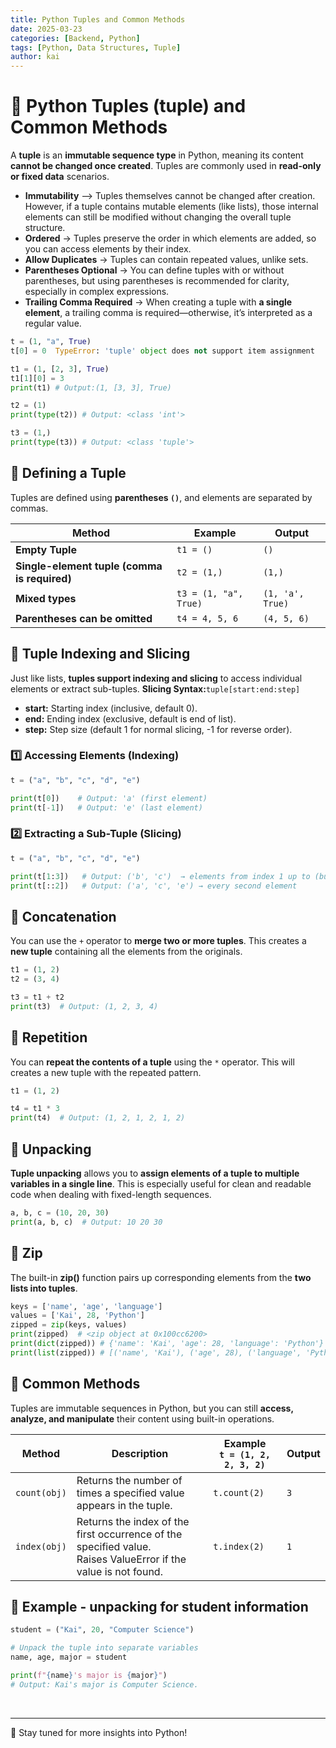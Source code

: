 ```yaml
---
title: Python Tuples and Common Methods
date: 2025-03-23
categories: [Backend, Python]
tags: [Python, Data Structures, Tuple]
author: kai
---
```


# 🚀 Python Tuples (tuple) and Common Methods
A **tuple** is an **immutable sequence type** in Python, meaning its content **cannot be changed once created**. Tuples are commonly used in **read-only or fixed data** scenarios.
- **Immutability** —> Tuples themselves cannot be changed after creation. However, if a tuple contains mutable elements (like lists), those internal elements can still be modified without changing the overall tuple structure.
- **Ordered** -> Tuples preserve the order in which elements are added, so you can access elements by their index.
- **Allow Duplicates** -> Tuples can contain repeated values, unlike sets.
- **Parentheses Optional** ->  You can define tuples with or without parentheses, but using parentheses is recommended for clarity, especially in complex expressions.
- **Trailing Comma Required** -> When creating a tuple with **a single element**, a trailing comma is required—otherwise, it’s interpreted as a regular value.

```python
t = (1, "a", True)
t[0] = 0  TypeError: 'tuple' object does not support item assignment

t1 = (1, [2, 3], True)
t1[1][0] = 3
print(t1) # Output:(1, [3, 3], True)

t2 = (1)
print(type(t2)) # Output: <class 'int'>

t3 = (1,)
print(type(t3)) # Output: <class 'tuple'>

```


## 📌 Defining a Tuple
Tuples are defined using **parentheses `()`**, and elements are separated by commas.

| Method | Example | Output |
|--------|---------|--------|
| **Empty Tuple** | `t1 = ()` | `()` |
| **Single-element tuple (comma is required)** | `t2 = (1,)` | `(1,)` |
| **Mixed types** | `t3 = (1, "a", True)` | `(1, 'a', True)` |
| **Parentheses can be omitted** | `t4 = 4, 5, 6` | `(4, 5, 6)` |

## 🐶 Tuple Indexing and Slicing
Just like lists, **tuples support indexing and slicing** to access individual elements or extract sub-tuples.
**Slicing Syntax:**`tuple[start:end:step]`
- **start:** Starting index (inclusive, default 0).
- **end:** Ending index (exclusive, default is end of list).
- **step:** Step size (default 1 for normal slicing, -1 for reverse order).


### 1️⃣ Accessing Elements (Indexing)
```python
t = ("a", "b", "c", "d", "e")

print(t[0])    # Output: 'a' (first element)
print(t[-1])   # Output: 'e' (last element)
```

### 2️⃣ Extracting a Sub-Tuple (Slicing)
```python
t = ("a", "b", "c", "d", "e")

print(t[1:3])   # Output: ('b', 'c')  → elements from index 1 up to (but not including) 3
print(t[::2])   # Output: ('a', 'c', 'e') → every second element
```

## 🐯 Concatenation 
You can use the `+` operator to **merge two or more tuples**. This creates a **new tuple** containing all the elements from the originals.

```python
t1 = (1, 2)
t2 = (3, 4)

t3 = t1 + t2
print(t3)  # Output: (1, 2, 3, 4)
```

## 🦁 Repetition
You can **repeat the contents of a tuple** using the `*` operator. This will creates a new tuple with the repeated pattern.
```python
t1 = (1, 2)

t4 = t1 * 3
print(t4)  # Output: (1, 2, 1, 2, 1, 2)
```

## 🐷 Unpacking
**Tuple unpacking** allows you to **assign elements of a tuple to multiple variables in a single line**. This is especially useful for clean and readable code when dealing with fixed-length sequences.
```python
a, b, c = (10, 20, 30)
print(a, b, c)  # Output: 10 20 30
```

## 🐨 Zip
The built-in **zip()** function pairs up corresponding elements from the **two lists into tuples**.
```python
keys = ['name', 'age', 'language']
values = ['Kai', 28, 'Python']
zipped = zip(keys, values)
print(zipped)  # <zip object at 0x100cc6200>
print(dict(zipped)) # {'name': 'Kai', 'age': 28, 'language': 'Python'}
print(list(zipped)) # [('name', 'Kai'), ('age', 28), ('language', 'Python')]
```


## 🐼 Common Methods
Tuples are immutable sequences in Python, but you can still **access, analyze, and manipulate** their content using built-in operations.

| Method | Description | Example<br>`t = (1, 2, 2, 3, 2)` | Output |
|--------|------------|---------|--------|
| `count(obj)` | Returns the number of times a specified value appears in the tuple. | `t.count(2)` | `3` |
| `index(obj)` | Returns the index of the first occurrence of the specified value.<br>Raises ValueError if the value is not found. | `t.index(2)` | `1` |

## 🐔 Example - unpacking for student information
```python
student = ("Kai", 20, "Computer Science")

# Unpack the tuple into separate variables
name, age, major = student

print(f"{name}'s major is {major}")  
# Output: Kai's major is Computer Science.
```


<br>

---

🚀 Stay tuned for more insights into Python!